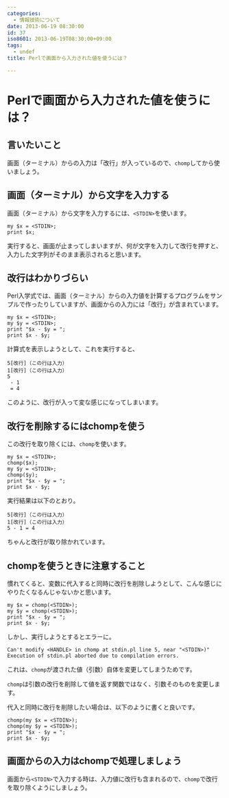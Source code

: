 ```yaml
---
categories:
  - 情報技術について
date: 2013-06-19 08:30:00
id: 37
iso8601: 2013-06-19T08:30:00+09:00
tags:
  - undef
title: Perlで画面から入力された値を使うには？

---
```


<h1>Perlで画面から入力された値を使うには？</h1>

<h2>言いたいこと</h2>

<p>画面（ターミナル）からの入力は「改行」が入っているので、<code>chomp</code>してから使いましょう。</p>

<h2>画面（ターミナル）から文字を入力する</h2>

<p>画面（ターミナル）から文字を入力するには、<code>&lt;STDIN&gt;</code>を使います。</p>

<pre><code>my $x = &lt;STDIN&gt;;
print $x;
</code></pre>

<p>実行すると、画面が止まってしまいますが、何が文字を入力して改行を押すと、入力した文字列がそのまま表示されると思います。</p>

<h2>改行はわかりづらい</h2>

<p>Perl入学式では、画面（ターミナル）からの入力値を計算するプログラムをサンプルで作ったりしていますが、画面からの入力には「改行」が含まれています。</p>

<pre><code>my $x = &lt;STDIN&gt;;
my $y = &lt;STDIN&gt;;
print "$x - $y = ";
print $x - $y;
</code></pre>

<p>計算式を表示しようとして、これを実行すると、</p>

<pre><code>5[改行]（この行は入力）
1[改行]（この行は入力）
5
 - 1
 = 4
</code></pre>

<p>このように、改行が入って変な感じになってしまいます。</p>

<h2>改行を削除するにはchompを使う</h2>

<p>この改行を取り除くには、<code>chomp</code>を使います。</p>

<pre><code>my $x = &lt;STDIN&gt;;
chomp($x);
my $y = &lt;STDIN&gt;;
chomp($y);
print "$x - $y = ";
print $x - $y;
</code></pre>

<p>実行結果は以下のとおり。</p>

<pre><code>5[改行]（この行は入力）
1[改行]（この行は入力）
5 - 1 = 4
</code></pre>

<p>ちゃんと改行が取り除かれています。</p>

<h2>chompを使うときに注意すること</h2>

<p>慣れてくると、変数に代入すると同時に改行を削除しようとして、こんな感じにやりたくなるんじゃないかと思います。</p>

<pre><code>my $x = chomp(&lt;STDIN&gt;);
my $y = chomp(&lt;STDIN&gt;);
print "$x - $y = ";
print $x - $y;
</code></pre>

<p>しかし、実行しようとするとエラーに。</p>

<pre><code>Can't modify &lt;HANDLE&gt; in chomp at stdin.pl line 5, near "&lt;STDIN&gt;)"
Execution of stdin.pl aborted due to compilation errors.
</code></pre>

<p>これは、<code>chomp</code>が渡された値（引数）自体を変更してしまうためです。</p>

<p><code>chomp</code>は引数の改行を削除して値を返す関数ではなく、引数そのものを変更します。</p>

<p>代入と同時に改行を削除したい場合は、以下のように書くと良いです。</p>

<pre><code>chomp(my $x = &lt;STDIN&gt;);
chomp(my $y = &lt;STDIN&gt;);
print "$x - $y = ";
print $x - $y;
</code></pre>

<h2>画面からの入力はchompで処理しましょう</h2>

<p>画面から<code>&lt;STDIN&gt;</code>で入力する時は、入力値に改行も含まれるので、<code>chomp</code>で改行を取り除くようにしましょう。</p>
    	